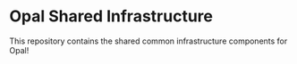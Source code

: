 # Opal Shared Infrastructure
This repository contains the shared common infrastructure components for Opal!
